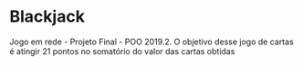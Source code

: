 # Blackjack
Jogo em rede - Projeto Final - POO 2019.2. O objetivo desse jogo de cartas é atingir 21 pontos no somatório do valor das cartas obtidas
